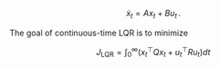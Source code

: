 $$
\dot{x}_t = Ax_t + Bu_t\,.
$$

The goal of continuous-time LQR is to minimize

$$
J_{\text{LQR}}=\int_{0}^{\infty} (x_t^\top Qx_t + u_t^\top Ru_t) dt
$$